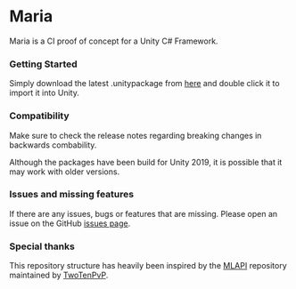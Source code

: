 # Maria

Maria is a CI proof of concept for a Unity C# Framework.

### Getting Started
Simply download the latest .unitypackage from [here](https://github.com/r-dh/Maria/releases) and double click it to import it into Unity.

### Compatibility

Make sure to check the release notes regarding breaking changes in backwards combability.

Although the packages have been build for Unity 2019, it is possible that it may work with older versions.

### Issues and missing features

If there are any issues, bugs or features that are missing. Please open an issue on the GitHub [issues page](https://github.com/MidLevel/MLAPI/issues).

### Special thanks

This repository structure has heavily been inspired by the [MLAPI](https://github.com/MidLevel/MLAPI) repository maintained by [TwoTenPvP](https://github.com/TwoTenPvP).

